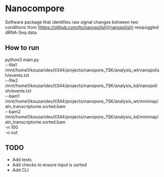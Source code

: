 # Nanocompore
Software package that identifies raw signal changes between two conditions from [https://github.com/jts/nanopolish](nanopolish) resquiggled dRNA-Seq data.

## How to run
python3 main.py \
	--file1 /mnt/home1/kouzarides/tl344/projects/nanopore_7SK/analysis_wt/nanopolish/events.txt \
	--file2 /mnt/home1/kouzarides/tl344/projects/nanopore_7SK/analysis_kd/nanopolish/events.txt \
	--bam1 /mnt/home1/kouzarides/tl344/projects/nanopore_7SK/analysis_wt/minimap/aln_transcriptome.sorted.bam \
	--bam2 /mnt/home1/kouzarides/tl344/projects/nanopore_7SK/analysis_kd/minimap/aln_transcriptome.sorted.bam \
	-n 100 \
	-o out
## TODO
* Add tests
* Add checks to ensure input is sorted
* Add CLI

